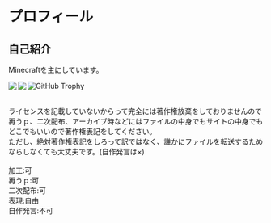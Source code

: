 # プロフィール
## 自己紹介
Minecraftを主にしています。

![GitHub Trophy](https://github-profile-trophy.vercel.app/?username=PTOM76)
<a href="https://github-readme-stats.vercel.app/api/top-langs/?username=PTOM76"><img align="left" src="https://github-readme-stats.vercel.app/api/top-langs/?username=PTOM76&langs_count=10" /></a><a href="https://github-readme-stats.vercel.app/api?username=PTOM76&show_icons=true&count_private=true"><img align="left" src="https://github-readme-stats.vercel.app/api?username=PTOM76&show_icons=true&count_private=true" /></a>



<br clear="left" />
ライセンスを記載していないからって完全には著作権放棄をしておりませんので再うｐ、二次配布、アーカイブ時などにはファイルの中身でもサイトの中身でもどこでもいいので著作権表記をしてください。<br />ただし、絶対著作権表記をしろって訳ではなく、誰かにファイルを転送するためならしなくても大丈夫です。(自作発言は×)
<br /><br />
加工:可<br />
再うｐ:可<br />
二次配布:可<br />
表現:自由<br />
自作発言:不可<br />
